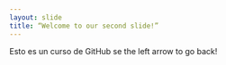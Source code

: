 ```yaml
---
layout: slide
title: “Welcome to our second slide!”
---
```

Esto es un curso de GitHub
se the left arrow to go back!
